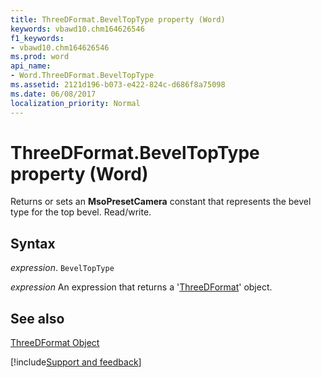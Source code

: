 ```yaml
---
title: ThreeDFormat.BevelTopType property (Word)
keywords: vbawd10.chm164626546
f1_keywords:
- vbawd10.chm164626546
ms.prod: word
api_name:
- Word.ThreeDFormat.BevelTopType
ms.assetid: 2121d196-b073-e422-824c-d686f8a75098
ms.date: 06/08/2017
localization_priority: Normal
---
```



# ThreeDFormat.BevelTopType property (Word)

Returns or sets an  **MsoPresetCamera** constant that represents the bevel type for the top bevel. Read/write.


## Syntax

_expression_. `BevelTopType`

 _expression_ An expression that returns a '[ThreeDFormat](Word.ThreeDFormat.md)' object.


## See also


[ThreeDFormat Object](Word.ThreeDFormat.md)

[!include[Support and feedback](~/includes/feedback-boilerplate.md)]